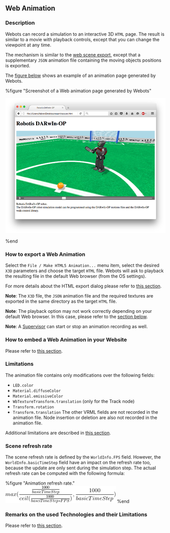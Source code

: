 ## Web Animation

### Description

Webots can record a simulation to an interactive 3D `HTML` page.
The result is similar to a movie with playback controls, except that
you can change the viewpoint at any time.

The mechanism is similar to the [web scene export](web-scene.md),
except that a supplementary `JSON` animation file containing the moving objects positions is exported.

The [figure below](#screenshot-of-a-web-animation-page-generated-by-webots)
shows an example of an animation page generated by Webots.


%figure "Screenshot of a Web animation page generated by Webots"

![screenshot-web-animation.png](images/screenshot-web-animation.png)

%end


### How to export a Web Animation

Select the `File / Make HTML5 Animation...` menu item, select the desired `X3D` parameters and choose the target `HTML` file.
Webots will ask to playback the resulting file in the default Web browser (from the OS settings).

For more details about the HTML export dialog please refer to [this section](web-scene.md#how-to-export-a-web-scene).

**Note**:
The `X3D` file, the `JSON` animation file and the required textures are exported in the same directory as the target `HTML` file.

**Note**:
The playback option may not work correctly depending on your default Web browser.
In this case, please refer to the [section below](#remarks-on-the-used-technologies-and-their-limitations).

**Note**:
A [Supervisor](supervisor-programming.md) can start or stop an animation recording as well.


### How to embed a Web Animation in your Website

Please refer to [this section](web-scene.md#how-to-embed-a-web-scene-in-your-website).


### Limitations

The animation file contains only modifications over the following fields:
  - `LED.color`
  - `Material.diffuseColor`
  - `Material.emissiveColor`
  - `WbTextureTransform.translation` (only for the Track node)
  - `Transform.rotation`
  - `Transform.translation`
The other VRML fields are not recorded in the animation file.
Node insertion or deletion are also not recorded in the animation file.

Additional limitations are described in [this section](web-scene.md#limitations).

### Scene refresh rate

The scene refresh rate is defined by the `WorldInfo.FPS` field.
However, the `WorldInfo.basicTimeStep` field have an impact on the refresh rate too, because the update are only sent during the simulation step. The actual refresh rate can be computed with the following formula:

%figure "Animation refresh rate."
![animation_refresh_rate_formula.png](images/animation_refresh_rate_formula.png)
%end

### Remarks on the used Technologies and their Limitations

Please refer to [this section](web-scene.md#remarks-on-the-used-technologies-and-their-limitations).
